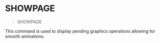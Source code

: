 # SHOWPAGE

> SHOWPAGE

This command is used to display pending graphics operations allowing for smooth animations.


